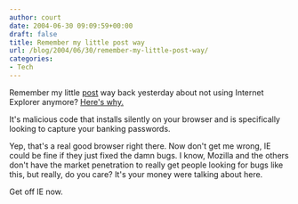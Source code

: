 ```yaml
---
author: court
date: 2004-06-30 09:09:59+00:00
draft: false
title: Remember my little post way
url: /blog/2004/06/30/remember-my-little-post-way/
categories:
- Tech
---
```


Remember my little [post](http://www.vallentyne.com/blog/2004/06/so-many-news-articles-so-little-time.htm) way back yesterday about not using Internet Explorer anymore?  [Here's why.](http://slashdot.org/article.pl?sid=04/06/29/1913222)




It's malicious code that installs silently on your browser and is specifically looking to capture your banking  passwords.




Yep, that's a real good browser right there.  Now don't get me wrong, IE could be fine if they just fixed the damn bugs.  I know, Mozilla and the others don't have the market penetration to really get people looking for bugs like this, but really, do you care?  It's your money were talking about here.




Get off IE now.




